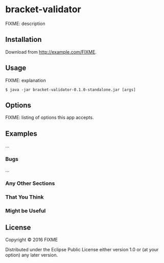 # bracket-validator

FIXME: description

## Installation

Download from http://example.com/FIXME.

## Usage

FIXME: explanation

    $ java -jar bracket-validator-0.1.0-standalone.jar [args]

## Options

FIXME: listing of options this app accepts.

## Examples

...

### Bugs

...

### Any Other Sections
### That You Think
### Might be Useful

## License

Copyright © 2016 FIXME

Distributed under the Eclipse Public License either version 1.0 or (at
your option) any later version.
